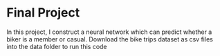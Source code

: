 # Final Project
In this project, I construct a neural network which can predict whether a biker is a member or casual.
Download the bike trips dataset as csv files into the data folder to run this code
